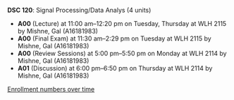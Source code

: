 **DSC 120**: Signal Processing/Data Analys (4 units)

- **A00** (Lecture) at 11:00 am–12:20 pm on Tuesday, Thursday at WLH 2115 by Mishne, Gal (A16181983)
- **A00** (Final Exam) at 11:30 am–2:29 pm on Tuesday at WLH 2115 by Mishne, Gal (A16181983)
- **A00** (Review Sessions) at 5:00 pm–5:50 pm on Monday at WLH 2114 by Mishne, Gal (A16181983)
- **A01** (Discussion) at 6:00 pm–6:50 pm on Thursday at WLH 2114 by Mishne, Gal (A16181983)

[Enrollment numbers over time](./DSC120.tsv)
